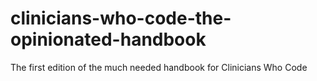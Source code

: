 # clinicians-who-code-the-opinionated-handbook
The first edition of the much needed handbook for Clinicians Who Code
